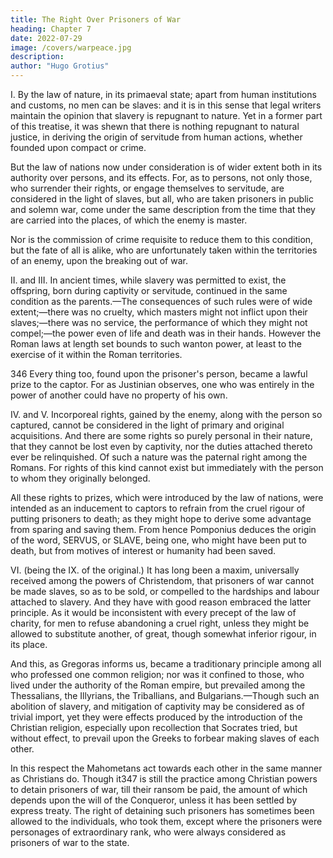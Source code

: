 ```yaml
---
title: The Right Over Prisoners of War
heading: Chapter 7
date: 2022-07-29
image: /covers/warpeace.jpg
description: 
author: "Hugo Grotius"
---
```



<!-- By the law of nations, slavery the result of being taken in solemn war—The same condition extends to the descendants of those taken—The power over them—Even incorporeal things may be gained by the rights of war—Reason of this—This right not prevalent to the same extent among Christian powers of the present day—The substitute used in place of this right. -->

I. By the law of nature, in its primaeval state; apart from human institutions and customs, no men can be slaves: and it is in this sense that legal writers maintain the opinion that slavery is repugnant to nature. Yet in a former part of this treatise, it was shewn that there is nothing repugnant to natural justice, in deriving the origin of servitude from human actions, whether founded upon compact or crime.

But the law of nations now under consideration is of wider extent both in its authority over persons, and its effects. For, as to persons, not only those, who surrender their rights, or engage themselves to servitude, are considered in the light of slaves, but all, who are taken prisoners in public and solemn war, come under the same description from the time that they are carried into the places, of which the enemy is master.

Nor is the commission of crime requisite to reduce them to this condition, but the fate of all is alike, who are unfortunately taken within the territories of an enemy, upon the breaking out of war.

II. and III. In ancient times, while slavery was permitted to exist, the offspring, born during captivity or servitude, continued in the same condition as the parents.—The consequences of such rules were of wide extent;—there was no cruelty, which masters might not inflict upon their slaves;—there was no service, the performance of which they might not compel;—the power even of life and death was in their hands. However the Roman laws at length set bounds to such wanton power, at least to the exercise of it within the Roman territories.

346 Every thing too, found upon the prisoner's person, became a lawful prize to the captor. For as Justinian observes, one who was entirely in the power of another could have no property of his own.

IV. and V. Incorporeal rights, gained by the enemy, along with the person so captured, cannot be considered in the light of primary and original acquisitions. And there are some rights so purely personal in their nature, that they cannot be lost even by captivity, nor the duties attached thereto ever be relinquished. Of such a nature was the paternal right among the Romans. For rights of this kind cannot exist but immediately with the person to whom they originally belonged.

All these rights to prizes, which were introduced by the law of nations, were intended as an inducement to captors to refrain from the cruel rigour of putting prisoners to death; as they might hope to derive some advantage from sparing and saving them. From hence Pomponius deduces the origin of the word, SERVUS, or SLAVE, being one, who might have been put to death, but from motives of interest or humanity had been saved.

VI. (being the IX. of the original.) It has long been a maxim, universally received among the powers of Christendom, that prisoners of war cannot be made slaves, so as to be sold, or compelled to the hardships and labour attached to slavery. And they have with good reason embraced the latter principle. As it would be inconsistent with every precept of the law of charity, for men to refuse abandoning a cruel right, unless they might be allowed to substitute another, of great, though somewhat inferior rigour, in its place.

And this, as Gregoras informs us, became a traditionary principle among all who professed one common religion; nor was it confined to those, who lived under the authority of the Roman empire, but prevailed among the Thessalians, the Illyrians, the Triballians, and Bulgarians.—Though such an abolition of slavery, and mitigation of captivity may be considered as of trivial import, yet they were effects produced by the introduction of the Christian religion, especially upon recollection that Socrates tried, but without effect, to prevail upon the Greeks to forbear making slaves of each other.

In this respect the Mahometans act towards each other in the same manner as Christians do. Though it347 is still the practice among Christian powers to detain prisoners of war, till their ransom be paid, the amount of which depends upon the will of the Conqueror, unless it has been settled by express treaty. The right of detaining such prisoners has sometimes been allowed to the individuals, who took them, except where the prisoners were personages of extraordinary rank, who were always considered as prisoners of war to the state.
